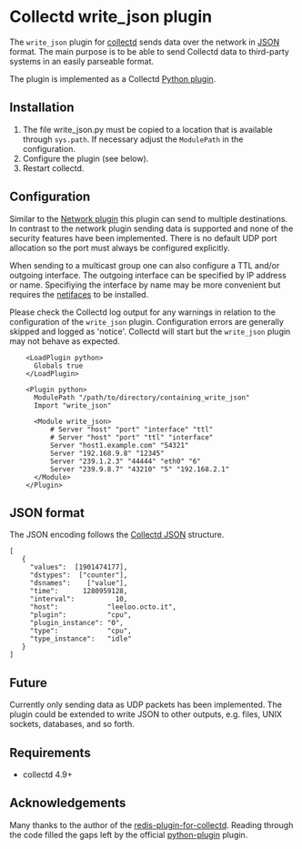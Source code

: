 Collectd write_json plugin
==========================

The ```write_json``` plugin for [collectd](http://collectd.org) sends data 
over the network in [JSON](http://www.json.org/) format. The main purpose
is to be able to send Collectd data to third-party systems in an easily
parseable format.

The plugin is implemented as a 
Collectd [Python plugin](http://collectd.org/documentation/manpages/collectd-python.5.shtml).

Installation
------------
 1. The file write_json.py must be copied to a location that is available through
    ```sys.path```. If necessary adjust the ```ModulePath``` in the configuration.
 2. Configure the plugin (see below).
 3. Restart collectd.

Configuration
-------------
Similar to the [Network plugin](https://collectd.org/documentation/manpages/collectd.conf.5.shtml#plugin_network)
this plugin can send to multiple destinations. In contrast to the network plugin sending 
data is supported and none of the security features have been implemented. 
There is no default UDP port allocation so the port must always be configured explicitly.

When sending to a multicast group one can also configure a TTL and/or outgoing interface.
The outgoing interface can be specified by IP address or name. Specifiying the interface
by name may be more convenient but requires the [netifaces](https://pypi.python.org/pypi/netifaces/) 
to be installed.

Please check the Collectd log output for any warnings in relation to the configuration
of the ```write_json``` plugin. Configuration errors are generally skipped and logged 
as 'notice'. Collectd will start but the ```write_json``` plugin may not behave as
expected.


```
    <LoadPlugin python>
      Globals true
    </LoadPlugin>

    <Plugin python>
      ModulePath "/path/to/directory/containing_write_json"
      Import "write_json"

      <Module write_json>
          # Server "host" "port" "interface" "ttl"
          # Server "host" "port" "ttl" "interface"
          Server "host1.example.com" "54321"
          Server "192.168.9.8" "12345"
          Server "239.1.2.3" "44444" "eth0" "6"
          Server "239.9.8.7" "43210" "5" "192.168.2.1"
      </Module>
    </Plugin>
```

JSON format
-----------

The JSON encoding follows the [Collectd JSON](https://collectd.org/wiki/index.php/JSON) structure.
```
[
   {
     "values":  [1901474177],
     "dstypes":  ["counter"],
     "dsnames":    ["value"],
     "time":      1280959128,
     "interval":          10,
     "host":            "leeloo.octo.it",
     "plugin":          "cpu",
     "plugin_instance": "0",
     "type":            "cpu",
     "type_instance":   "idle"
   }
]
```

Future
------

Currently only sending data as UDP packets has been implemented. The plugin could be 
extended to write JSON to other outputs, e.g. files, UNIX sockets, databases,
and so forth.


Requirements
------------
 * collectd 4.9+

Acknowledgements
----------------

Many thanks to the author of the [redis-plugin-for-collectd](http://powdahound.com/2010/06/redis-plugin-for-collectd/).
Reading through the code filled the gaps left by the official [python-plugin](https://collectd.org/documentation/manpages/collectd-python.5.shtml)
plugin.
